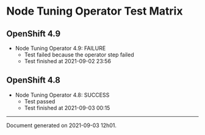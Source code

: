 
Node Tuning Operator Test Matrix
================================

OpenShift 4.9
-------------


* Node Tuning Operator 4.9: FAILURE
  - Test failed because the operator step failed
  - Test finished at 2021-09-02 23:56

OpenShift 4.8
-------------


* Node Tuning Operator 4.8: SUCCESS
  - Test passed
  - Test finished at 2021-09-03 00:15


---
Document generated on 2021-09-03 12h01.
